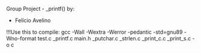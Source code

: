 Group Project - _printf() by:
- Felício Avelino


!!!Use this to compile: gcc -Wall -Wextra -Werror -pedantic -std=gnu89 -Wno-format test.c _printf.c main.h _putchar.c _strlen.c _print_c.c _print_s.c -o c
